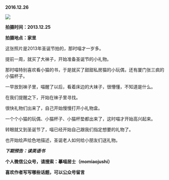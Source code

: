 
**2016.12.26**

![](http://upload-images.jianshu.io/upload_images/51001-f79ebc3eb9db06a2.jpg)


**拍摄时间：2013.12.25**

**拍摄地点：家里**

这张照片是2013年圣诞节拍的，那时喵才一岁多。

提前一周，就买了大袜子，开始准备圣诞节的小礼物。

那时喵特别喜欢看小猫的书，于是就买了甜甜私房猫的小玩偶，还有厦门张三疯的小猫杯子。

一早放到袜子里，喵醒了以后，看着床边的大袜子，很懵懂，不知道是什么。

在我们提醒之下，开始在袜子里寻找。

很快礼物们出来了，自己开始慢慢打开小礼物盒。

一个个小猫的玩偶、小猫杯子、小猫杯垫都出来了，这时喵才开始高兴起来。

转眼就又到圣诞节了，喵已经开始自己跟我们指定想要的礼物了。

也开始绘声绘色地描述，圣诞老人如何给小朋友们送礼物。


***下期预告：读英语书***


**个人微信公众号，请搜索：摹喵居士（momiaojushi）**

**喜欢作者写写哪些话题，可以公众号留言**

